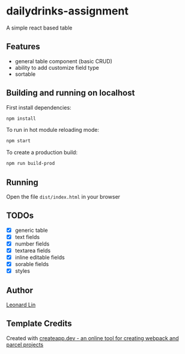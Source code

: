 
# dailydrinks-assignment

A simple react based table

## Features

* general table component (basic CRUD)
* ability to add customize field type
* sortable

## Building and running on localhost

First install dependencies:

```sh
npm install
```

To run in hot module reloading mode:

```sh
npm start
```

To create a production build:

```sh
npm run build-prod
```

## Running

Open the file `dist/index.html` in your browser

## TODOs

* [X] generic table
* [X] text fields
* [X] number fields
* [X] textarea fields
* [X] inline editable fields
* [X] sorable fields
* [X] styles

## Author

[Leonard Lin](mailto:gwokae@gmail.com)

## Template Credits

Created with [createapp.dev - an online tool for creating webpack and parcel projects](https://createapp.dev/)


